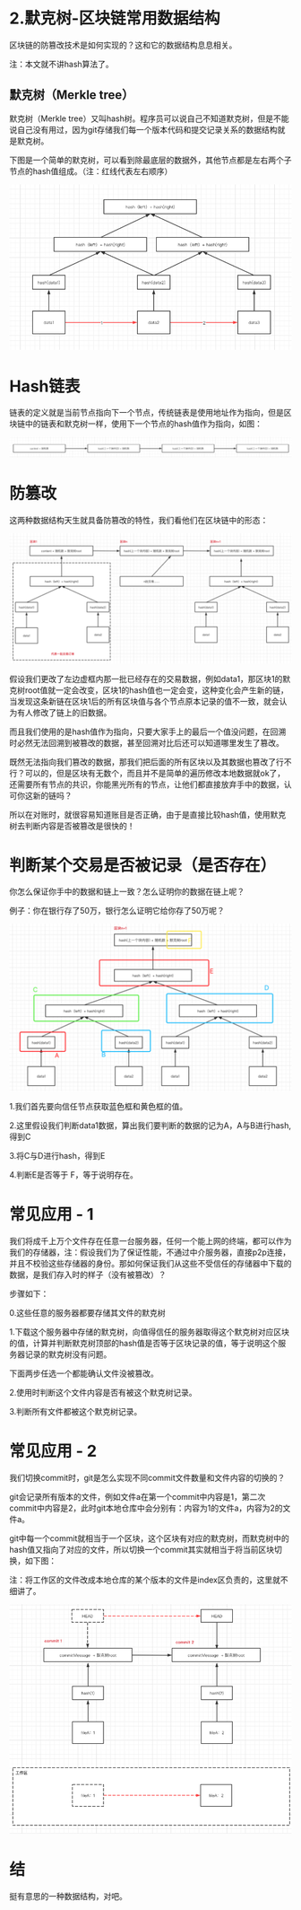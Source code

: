 # 2.默克树-区块链常用数据结构

区块链的防篡改技术是如何实现的？这和它的数据结构息息相关。

注：本文就不讲hash算法了。

## 默克树（Merkle tree）

默克树（Merkle tree）又叫hash树。程序员可以说自己不知道默克树，但是不能说自己没有用过，因为git存储我们每一个版本代码和提交记录关系的数据结构就是默克树。

下图是一个简单的默克树，可以看到除最底层的数据外，其他节点都是左右两个子节点的hash值组成。（注：红线代表左右顺序）

![image](https://github.com/BAByte/pic/blob/master/%E4%BC%81%E4%B8%9A%E5%BE%AE%E4%BF%A1%E6%88%AA%E5%9B%BE_5d5ebda7-765c-4971-b4d7-0d33711c188f.png?raw=true)

# Hash链表

链表的定义就是当前节点指向下一个节点，传统链表是使用地址作为指向，但是区块链中的链表和默克树一样，使用下一个节点的hash值作为指向，如图：

![image](https://github.com/BAByte/pic/blob/master/%E4%BC%81%E4%B8%9A%E5%BE%AE%E4%BF%A1%E6%88%AA%E5%9B%BE_ab3d4e7e-38c9-4595-8097-6fb9e2d65476.png?raw=true)

# 防篡改

这两种数据结构天生就具备防篡改的特性，我们看他们在区块链中的形态：

![image](https://github.com/BAByte/pic/blob/master/%E4%BC%81%E4%B8%9A%E5%BE%AE%E4%BF%A1%E6%88%AA%E5%9B%BE_609577e4-d7ef-47a5-9bf3-0335a8fc3413.png?raw=true)

假设我们更改了左边虚框内那一批已经存在的交易数据，例如data1，那区块1的默克树root值就一定会改变，区块1的hash值也一定会变，这种变化会产生新的链，当发现这条新链在区块1后的所有区块值与各个节点原本记录的值不一致，就会认为有人修改了链上的旧数据。

而且我们使用的是hash值作为指向，只要大家手上的最后一个值没问题，在回溯时必然无法回溯到被篡改的数据，甚至回溯对比后还可以知道哪里发生了篡改。

既然无法指向我们篡改的数据，那我们把后面的所有区块以及其数据也篡改了行不行？可以的，但是区块有无数个，而且并不是简单的遍历修改本地数据就ok了，还需要所有节点的共识，你能黑光所有的节点，让他们都直接放弃手中的数据，认可你这新的链吗？

所以在对账时，就很容易知道账目是否正确，由于是直接比较hash值，使用默克树去判断内容是否被篡改是很快的！

# 判断某个交易是否被记录（是否存在）

你怎么保证你手中的数据和链上一致？怎么证明你的数据在链上呢？

例子：你在银行存了50万，银行怎么证明它给你存了50万呢？

![image](https://github.com/BAByte/pic/blob/master/%E4%BC%81%E4%B8%9A%E5%BE%AE%E4%BF%A1%E6%88%AA%E5%9B%BE_6588f2a9-5b1d-45ba-a92b-2210da5d608a.png?raw=true)

1.我们首先要向信任节点获取蓝色框和黄色框的值。

2.这里假设我们判断data1数据，算出我们要判断的数据的记为A，A与B进行hash,得到C

3.将C与D进行hash，得到E

4.判断E是否等于 F，等于说明存在。

# 常见应用 - 1

我们将成千上万个文件存在任意一台服务器，任何一个能上网的终端，都可以作为我们的存储器，注：假设我们为了保证性能，不通过中介服务器，直接p2p连接，并且不校验这些存储器的身份。那如何保证我们从这些不受信任的存储器中下载的数据，是我们存入时的样子（没有被篡改）？

步骤如下：

0.这些任意的服务器都要存储其文件的默克树

1.下载这个服务器中存储的默克树，向值得信任的服务器取得这个默克树对应区块的值，计算并判断默克树顶部的hash值是否等于区块记录的值，等于说明这个服务器记录的默克树没有问题。

下面两步任选一个都能确认文件没被篡改。

2.使用时判断这个文件内容是否有被这个默克树记录。

3.判断所有文件都被这个默克树记录。

# 常见应用 - 2

我们切换commit时，git是怎么实现不同commit文件数量和文件内容的切换的？

git会记录所有版本的文件，例如文件a在第一个commit中内容是1，第二次commit中内容是2，此时git本地仓库中会分别有：内容为1的文件a，内容为2的文件a。

git中每一个commit就相当于一个区块，这个区块有对应的默克树，而默克树中的hash值又指向了对应的文件，所以切换一个commit其实就相当于将当前区块切换，如下图：

注：将工作区的文件改成本地仓库的某个版本的文件是index区负责的，这里就不细讲了。

![image](https://github.com/BAByte/pic/blob/master/%E4%BC%81%E4%B8%9A%E5%BE%AE%E4%BF%A1%E6%88%AA%E5%9B%BE_3eb96da2-fd42-427b-a955-1b522e7118ef.png?raw=true)

# 结

挺有意思的一种数据结构，对吧。